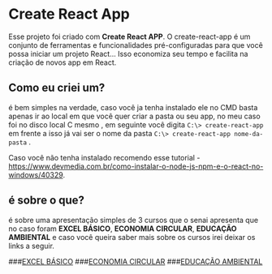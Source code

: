 # Create React App

Esse projeto foi criado com **Create React APP**. O create-react-app é um conjunto de ferramentas e funcionalidades pré-configuradas para que você possa iniciar um projeto React... Isso economiza seu tempo e facilita na criação de novos app em React.

## Como eu criei um?

é bem simples na verdade, caso você ja tenha instalado ele no CMD basta apenas ir ao local em que você quer criar a pasta ou seu app, no meu caso foi no disco local C mesmo , em seguinte você digita ``` C:\> create-react-app ``` em frente a isso já vai ser o nome da pasta ``` C:\> create-react-app nome-da-pasta ``` .

Caso você não tenha instalado recomendo esse tutorial - https://www.devmedia.com.br/como-instalar-o-node-js-npm-e-o-react-no-windows/40329.

## é sobre o que?

é sobre uma apresentação simples de 3 cursos que o senai apresenta que no caso foram **EXCEL BÁSICO**, **ECONOMIA CIRCULAR**, **EDUCAÇÃO AMBIENTAL** e caso você queira saber mais sobre os cursos irei deixar os links a seguir.

###[EXCEL BÁSICO](https://suicobrasileira.sp.senai.br/curso/92632/115/excel-basico)
###[ECONOMIA CIRCULAR](https://suicobrasileira.sp.senai.br/curso/90950/115/economia-circular)
###[EDUCAÇÃO AMBIENTAL](https://suicobrasileira.sp.senai.br/curso/78391/115/competencia-transversal-educacao-ambiental)


